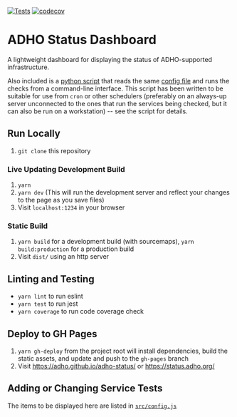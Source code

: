 [![Tests](https://github.com/ADHO/adho-status/workflows/Tests/badge.svg)](https://github.com/ADHO/adho-status/actions?query=workflow%3ATests)
[![codecov](https://codecov.io/gh/ADHO/adho-status/branch/main/graph/badge.svg)](https://codecov.io/gh/ADHO/adho-status)

# ADHO Status Dashboard

A lightweight dashboard for displaying the status of ADHO-supported infrastructure.

Also included is a [python script](bin/run_checks_on_console.py) that reads the same [config file](src/config.js) and runs the checks from a command-line interface. This script has been written to be suitable for use from `cron` or other schedulers (preferably on an always-up server unconnected to the ones that run the services being checked, but it can also be run on a workstation) -- see the script for details.

## Run Locally

1. `git clone` this repository

### Live Updating Development Build

1. `yarn`
1. `yarn dev` (This will run the development server and reflect your changes to the page as you save files)
1. Visit `localhost:1234` in your browser

### Static Build

1. `yarn build` for a development build (with sourcemaps), `yarn build:production` for a production build
1. Visit `dist/` using an http server

## Linting and Testing

- `yarn lint` to run eslint
- `yarn test` to run jest
- `yarn coverage` to run code coverage check

## Deploy to GH Pages

1. `yarn gh-deploy` from the project root will install dependencies, build the static assets, and update and push to the `gh-pages` branch
1. Visit https://adho.github.io/adho-status/ or https://status.adho.org/

## Adding or Changing Service Tests

The items to be displayed here are listed in [`src/config.js`](src/config.js)
